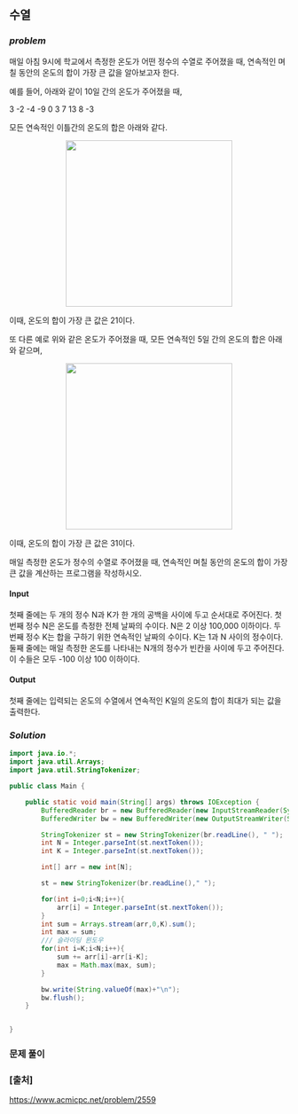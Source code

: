 ## **수열**


### ***problem***
매일 아침 9시에 학교에서 측정한 온도가 어떤 정수의 수열로 주어졌을 때, 연속적인 며칠 동안의 온도의 합이 가장 큰 값을 알아보고자 한다.

예를 들어, 아래와 같이 10일 간의 온도가 주어졌을 때,

3 -2 -4 -9 0 3 7 13 8 -3

모든 연속적인 이틀간의 온도의 합은 아래와 같다.

<p align="center">
    <img src="https://upload.acmicpc.net/563b6bfd-12ff-4275-a869-90fdd43b6deb/-/preview/" width="300px">
</p>

이때, 온도의 합이 가장 큰 값은 21이다.

또 다른 예로 위와 같은 온도가 주어졌을 때, 모든 연속적인 5일 간의 온도의 합은 아래와 같으며,

<p align="center">
    <img src="https://upload.acmicpc.net/cb8d846c-2f90-475a-8901-1fb69de87397/-/preview/" width="300px">
</p>

이때, 온도의 합이 가장 큰 값은 31이다.

매일 측정한 온도가 정수의 수열로 주어졌을 때, 연속적인 며칠 동안의 온도의 합이 가장 큰 값을 계산하는 프로그램을 작성하시오.

#### **Input**
첫째 줄에는 두 개의 정수 N과 K가 한 개의 공백을 사이에 두고 순서대로 주어진다. 첫 번째 정수 N은 온도를 측정한 전체 날짜의 수이다. N은 2 이상 100,000 이하이다. 두 번째 정수 K는 합을 구하기 위한 연속적인 날짜의 수이다. K는 1과 N 사이의 정수이다. 둘째 줄에는 매일 측정한 온도를 나타내는 N개의 정수가 빈칸을 사이에 두고 주어진다. 이 수들은 모두 -100 이상 100 이하이다.

#### **Output**
첫째 줄에는 입력되는 온도의 수열에서 연속적인 K일의 온도의 합이 최대가 되는 값을 출력한다.

### ***Solution***
``` java
import java.io.*;
import java.util.Arrays;
import java.util.StringTokenizer;

public class Main {

    public static void main(String[] args) throws IOException {
        BufferedReader br = new BufferedReader(new InputStreamReader(System.in));
        BufferedWriter bw = new BufferedWriter(new OutputStreamWriter(System.out));

        StringTokenizer st = new StringTokenizer(br.readLine(), " ");
        int N = Integer.parseInt(st.nextToken());
        int K = Integer.parseInt(st.nextToken());

        int[] arr = new int[N];

        st = new StringTokenizer(br.readLine()," ");

        for(int i=0;i<N;i++){
            arr[i] = Integer.parseInt(st.nextToken());
        }
        int sum = Arrays.stream(arr,0,K).sum();
        int max = sum;
        /// 슬라이딩 윈도우
        for(int i=K;i<N;i++){
            sum += arr[i]-arr[i-K];
            max = Math.max(max, sum);
        }

        bw.write(String.valueOf(max)+"\n");
        bw.flush();
    }


}
```
### **문제 풀이**


### **[출처]**
https://www.acmicpc.net/problem/2559